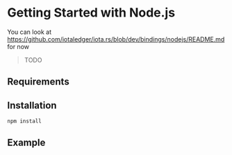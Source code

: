 # Getting Started with Node.js

You can look at https://github.com/iotaledger/iota.rs/blob/dev/bindings/nodejs/README.md for now

> TODO

## Requirements

## Installation

```bash
npm install 
```

## Example

```javascript

```

